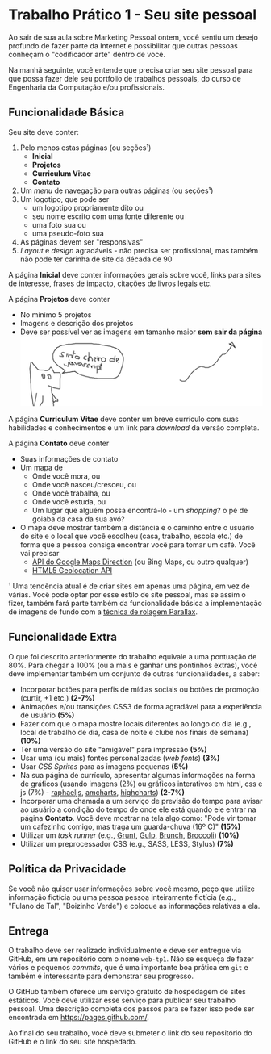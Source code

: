 # Trabalho Prático 1 - Seu site pessoal

Ao sair de sua aula sobre Marketing Pessoal ontem, você sentiu um desejo
profundo de fazer parte da Internet e possibilitar que outras pessoas conheçam
o "codificador arte" dentro de você.

Na manhã seguinte, você entende que precisa criar seu site pessoal para que
possa fazer dele seu portfolio de trabalhos pessoais, do curso de Engenharia da
Computação e/ou profissionais.

## Funcionalidade Básica

Seu site deve conter:

1. Pelo menos estas páginas (ou seções¹)
   - **Inicial**
   - **Projetos**
   - **Curriculum Vitae**
   - **Contato**
1. Um _menu_ de navegação para outras páginas (ou seções¹)
1. Um logotipo, que pode ser
   - um logotipo propriamente dito ou
   - seu nome escrito com uma fonte diferente ou
   - uma foto sua ou
   - uma pseudo-foto sua
1. As páginas devem ser "responsivas"
1. _Layout_ e _design_ agradáveis - não precisa ser profissional, mas também não
  pode ter carinha de site da década de 90

A página **Inicial** deve conter informações gerais sobre você, links para sites
 de interesse, frases de impacto, citações de livros legais etc.

A página **Projetos** deve conter
- No mínimo 5 projetos
- Imagens e descrição dos projetos
- Deve ser possível ver as imagens em tamanho maior **sem sair da página**
  ![](images/cheiro-small.png)


A página **Curriculum Vitae** deve conter um breve currículo com suas
habilidades e conhecimentos e um link para _download_ da versão completa.

A página **Contato** deve conter
- Suas informações de contato
- Um mapa de
  - Onde você mora, ou
  - Onde você nasceu/cresceu, ou
  - Onde você trabalha, ou
  - Onde você estuda, ou
  - Um lugar que alguém possa encontrá-lo - um _shopping_? o pé de goiaba da casa
    da sua avó?
- O mapa deve mostrar também a distância e o caminho entre o usuário do site
  e o local que você escolheu (casa, trabalho, escola etc.) de forma que a
  pessoa consiga encontrar você para tomar um café. Você vai precisar
  - [API do Google Maps Direction](https://developers.google.com/maps/documentation/directions/#Introduction) (ou Bing Maps, ou outro qualquer)
  - [HTML5 Geolocation API](https://developer.mozilla.org/pt-BR/docs/Using_geolocation)


¹ Uma tendência atual é de criar sites em apenas uma página, em vez de várias.
Você pode optar por esse estilo de site pessoal, mas se assim o fizer, também
fará parte também da funcionalidade básica a implementação de imagens de fundo
com a [técnica de rolagem Parallax](https://ihatetomatoes.net/simple-parallax-scrolling-tutorial/).


## Funcionalidade Extra

O que foi descrito anteriormente do trabalho equivale a uma pontuação de 80%.
Para chegar a 100% (ou a mais e ganhar uns pontinhos extras), você deve
implementar também um conjunto de outras funcionalidades, a saber:

- Incorporar botões para perfis de mídias sociais ou botões de promoção
  (curtir, +1 etc.) **(2-7%)**
- Animações e/ou transições CSS3 de forma agradável para a experiência de
  usuário **(5%)**
- Fazer com que o mapa mostre locais diferentes ao longo do dia (e.g., local
  de trabalho de dia, casa de noite e clube nos finais de semana) **(10%)**
- Ter uma versão do site "amigável" para impressão **(5%)**
- Usar uma (ou mais) fontes personalizadas (_web fonts_) **(3%)**
- Usar _CSS Sprites_ para as imagens pequenas **(5%)**
- Na sua página de currículo, apresentar algumas informações na forma de
  gráficos (usando imagens (2%) ou gráficos interativos em html, css e js (7%) - [raphaeljs](http://raphaeljs.com/), [amcharts](http://www.amcharts.com/), [highcharts](http://www.highcharts.com/)) **(2-7%)**
- Incorporar uma chamada a um serviço de previsão do tempo para avisar ao
  usuário a condição do tempo de onde ele está quando ele entrar na página
  **Contato**. Você deve mostrar na tela algo como: "Pode vir tomar um cafezinho
  comigo, mas traga um guarda-chuva (16º C)" **(15%)**
- Utilizar um _task runner_ (e.g., [Grunt](http://gruntjs.com/), [Gulp](http://gulpjs.com/), [Brunch](http://brunch.io/), [Broccoli](https://github.com/broccolijs/broccoli)) **(10%)**
- Utilizar um preprocessador CSS (e.g., SASS, LESS, Stylus) **(7%)**


## Política da Privacidade

Se você não quiser usar informações sobre você mesmo, peço que utilize
informação fictícia ou uma pessoa pessoa inteiramente fictícia (e.g.,
"Fulano de Tal", "Boizinho Verde") e coloque as informações relativas a ela.

## Entrega

O trabalho deve ser realizado individualmente e deve ser entregue via GitHub,
em um repositório com o nome `web-tp1`. Não se esqueça de fazer vários e
pequenos _commits_, que é uma importante boa prática em `git` e também é
interessante para demonstrar seu progresso.

O GitHub também oferece um serviço gratuito de hospedagem de sites estáticos.
Você deve utilizar esse serviço para publicar seu trabalho pessoal. Uma
descrição completa dos passos para se fazer isso pode ser encontrada em
https://pages.github.com/.

Ao final do seu trabalho, você deve submeter o link do seu repositório do
GitHub e o link do seu site hospedado.
